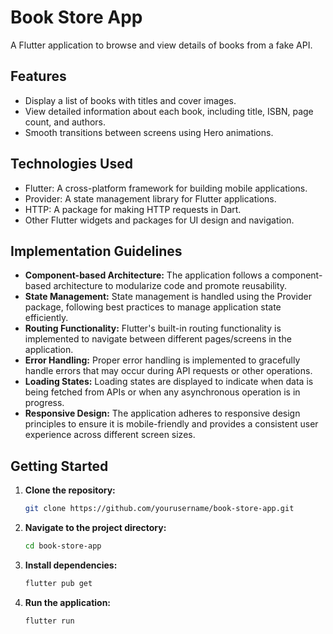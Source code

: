 # Book Store App

A Flutter application to browse and view details of books from a fake API.

## Features

- Display a list of books with titles and cover images.
- View detailed information about each book, including title, ISBN, page count, and authors.
- Smooth transitions between screens using Hero animations.

## Technologies Used

- Flutter: A cross-platform framework for building mobile applications.
- Provider: A state management library for Flutter applications.
- HTTP: A package for making HTTP requests in Dart.
- Other Flutter widgets and packages for UI design and navigation.

## Implementation Guidelines

- **Component-based Architecture:** The application follows a component-based architecture to modularize code and promote reusability.
- **State Management:** State management is handled using the Provider package, following best practices to manage application state efficiently.
- **Routing Functionality:** Flutter's built-in routing functionality is implemented to navigate between different pages/screens in the application.
- **Error Handling:** Proper error handling is implemented to gracefully handle errors that may occur during API requests or other operations.
- **Loading States:** Loading states are displayed to indicate when data is being fetched from APIs or when any asynchronous operation is in progress.
- **Responsive Design:** The application adheres to responsive design principles to ensure it is mobile-friendly and provides a consistent user experience across different screen sizes.

## Getting Started

1. **Clone the repository:**

   ```bash
   git clone https://github.com/yourusername/book-store-app.git

2. **Navigate to the project directory:**

   ```bash
   cd book-store-app
   
3. **Install dependencies:**

   ```bash
   flutter pub get
   
4. **Run the application:**

   ```bash
   flutter run



